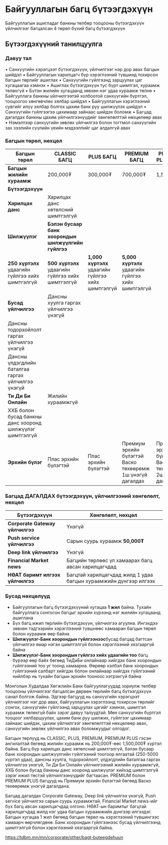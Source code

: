 # Байгууллагын багц бүтээгдэхүүн

Байгууллагын ашигладаг банкны төлбөр тооцооны бүтээгдэхүүн үйлчилгээг багцалсан 4 төрөл бүхий багц бүтээгдэхүүн

## Бүтээгдэхүүний танилцуулга

### Давуу тал

• Санхүүгийн хэрэгцээт бүтээгдэхүүн, үйлчилгээг нэр дор авах багцын шийдэл
• Байгууллагын харилцагч бүр хэрэглээний түвшинд тохирсон багцын төрлийг ашиглах
• Санхүүгийн гүйлгээнд зарцуулах цаг хугацаагаа хэмнэх
• Ашиглах бүтээгдэхүүн тус бүрт шимтгэл, хураамж төлөхгүй
• Бүтэн жилийн хугацаанд зөвхөн нэг удаа хураамж төлнө
• Байгууллага банкны үйлчилгээтэй холбоотой санхүүгийн бүртгэл, тооцоогоо хөнгөвчлөх хялбар шийдэл
• Байгууллагын хэрэглээний сувгийг илүү хялбар болгох цахим банк руу шилжүүлэх шийдэл
• Санхүүгийн гүйлгээгээ цахимаар зайнаас шийдэх боломж
• Багцад дагалдах банкны цахим үйлчилгээнүүдийг хөнгөлөлттэй нөхцөлөөр авах
• Нэмэлтээр санхүүгийн зөвлөх үйлчилгээ болон тогтмол санхүүгийн зах зээлийн сүүлийн үеийн мэдээллийг цаг алдалгүй авах

### Багцын төрөл, нөхцөл

| **Багцын төрөл**        | **CLASSIC БАГЦ** | **PLUS БАГЦ** | **PREMIUM БАГЦ** | **PREMIUM PLUS БАГЦ** |
|-------------------------|-----------------|--------------|-----------------|-------------------|
| **Багцын жилийн хураамж** | 200,000₮         | 300,000₮     | 700,000₮       | 1,500,000₮       |
| **Бүтээгдэхүүн**        |                 |              |                 |                   |
| **Харилцах данс**      | Харилцах данс хөтөлсний шимтгэлгүй | | | |
| **Шилжүүлэг**          | **Бэлэн бусаар банк хоорондын шилжүүлгийн гүйлгээ** | | | |
| **250 хүртэлх** удаагийн гүйлгээ хийх шимтгэлгүй | **500 хүртэлх** удаагийн гүйлгээ хийх шимтгэлгүй | **1,000 хүртэлх** удаагийн гүйлгээ хийх шимтгэлгүй | **5,000 хүртэлх** удаагийн гүйлгээ хийх шимтгэлгүй |
| **Бусад үйлчилгээ**    | Дансны хуулга гаргах үйлчилгээ үнэгүй | | | |
| Дансны тодорхойлолт гаргах үйлчилгээ үнэгүй | | | | |
| Дансны үлдэгдлийн баталгаа гаргах үйлчилгээ үнэгүй | | | | |
| **Ти Ди Би Онлайн**    | Жилийн хураамжгүй | | | |
| ХХБ болон бусад банкны данс хооронд шилжүүлэг шимтгэлгүй | | | | |
| **Эрхийн бүлэг**      | Плас эрхийн бүлэгтэй | Плас эрхийн бүлэгтэй | Премиум эрхийн бүлэгтэй<br>Васко төхөөрөмж 1ш үнэгүй дагалдах | Премиум эрхийн бүлэгтэй<br>Васко төхөөрөмж 2ш үнэгүй дагалдах |


### Багцад ДАГАЛДАХ бүтээгдэхүүн, үйлчилгээний хөнгөлөлт, нөхцөл

| **Бүтээгдэхүүн**                 | **Хөнгөлөлт, нөхцөл**                                             |
| -------------------------------- | ----------------------------------------------------------------- |
| **Corporate Gateway үйлчилгээ**  | Үнэгүй                                                            |
| **Push service үйлчилгээ**       | Сарын суурь хураамж **50,000₮**                                   |
| **Deep link үйлчилгээ**          | Үнэгүй                                                            |
| **Financial Market news**        | Багцийн төрлөөс үл хамаарах багц авсан харилцагчдад               |
| **НӨАТ баримт илгээх үйлчилгээ** | Багцтай харилцагчдад жилд 1 удаа багцын хураамжийн дүнгээр илгээх |

### Бусад нөхцөлүүд

- Байгууллагын багц бүтээгдэхүүний хугацаа **1 жил** байна. Тухайн байгууллага сонгосон багцыг эрхийн хүрээнд нэг жилийн хугацаанд ашиглана
- Бүх багц ижил төрлийн бүтээгдэхүүн, үйлчилгээ агуулна. Ингэхдээ зөвхөн тэдгээрийн хэрэглээний түвшнөөс хамааран багцын төрөл болон хураамж өөр байна
- **Шилжүүлэг-Банк хоорондын гүйлгээнээс**бусад багцад багтсан үйлчилгээ ямар нэгэн шимтгэлгүй болон хэрэглээний хязгааргүй байна
- **Шилжүүлэг-Банк хоорондын гүйлгээ хийх удаагийн тоо** багц бүрээр өөр байх бөгөөд ТиДиБи онлайнаар хийгдэх банк хоорондын гүйлгээний тоо уг тоонд хамаарна. Өөрөөр хэлбэл банк хоорондын гүйлгээний салбарт хийгдэх болон онлайнаар хийгдэх гүйлгээний нийлбэр нь тухайн багцын эрхийн тооноос хэтрэхгүй байна


Монголын Худалдаа Хөгжлийн Банк байгууллагуудад зориулж төлбөр тооцооны үйлчилгээг багцалсан дөрвөн төрлийн багц бүтээгдэхүүн санал болгож байна. Эдгээр багцууд нь санхүүгийн хэрэгцээт үйлчилгээг нэг дор авах, байгууллагын хэрэглээнд тохирсон төрлийг сонгох, санхүүгийн гүйлгээнд зарцуулах цагийг хэмнэх, шимтгэл хураамж төлөхгүй байх зэрэг давуу талуудтай. Мөн санхүүгийн бүртгэл тооцоог хялбаршуулах, цахим банк руу шилжих, гүйлгээг цахимаар зайнаас шийдэх, цахим үйлчилгээг хөнгөлөлттэй нөхцөлөөр авах, санхүүгийн зөвлөх үйлчилгээ авах боломжуудыг олгодог.

Багцын төрлүүд нь CLASSIC, PLUS, PREMIUM, PREMIUM PLUS гэсэн ангилалтай бөгөөд жилийн хураамж нь 200,000₮-өөс 1,500,000₮ хүртэл байна. Багц бүр харилцах данс хөтөлсний шимтгэлгүй, бэлэн бусаар банк хоорондын шилжүүлгийн гүйлгээний тоогоор ялгаатай (250-5000 хүртэл удаа), дансны хуулга, тодорхойлолт, үлдэгдлийн баталгаа гаргах үйлчилгээ үнэгүй, Ти Ди Би Онлайн үйлчилгээний жилийн хураамжгүй, ХХБ болон бусад банкны данс хооронд шилжүүлэг хийхэд шимтгэлгүй зэрэг ижил төстэй үйлчилгээнүүдийг багтаасан. PREMIUM болон PREMIUM PLUS багцууд нь Премиум эрхийн бүлэгтэй бөгөөд Васко төхөөрөмж үнэгүй дагалдана.

Багцад дагалдах Corporate Gateway, Deep link үйлчилгээ үнэгүй, Push service үйлчилгээ сарын суурь хураамжтай, Financial Market news-ийг бүх багц авсан харилцагчдад олгоно. НӨАТ-ын баримтыг багцтай харилцагчдад жилд нэг удаа багцын хураамжийн дүнгээр илгээдэг. Багцын хугацаа 1 жил бөгөөд багцын төрөл нь хэрэглээний түвшингээс хамаарч өөрчлөгдөнө. Банк хоорондын гүйлгээнээс бусад үйлчилгээнд шимтгэлгүй болон хэрэглээний хязгааргүй байна.

https://tdbm.mn/mn/corporate/other/bagt-buteegdehuun